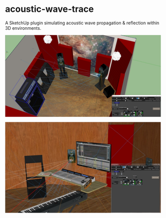 # acoustic-wave-trace
A SketchUp plugin simulating acoustic wave propagation & reflection within 3D environments.

![Demo Image 01](https://github.com/iambryanhaney/acoustic-wave-trace/blob/master/acoustic_wave_trace_01.jpg)

![Demo Image 02](https://github.com/iambryanhaney/acoustic-wave-trace/blob/master/acoustic_wave_trace_02.jpg)
